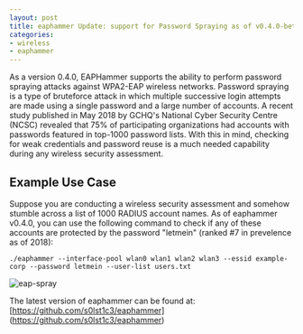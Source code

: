 ```yaml
---
layout: post
title: eaphammer Update: support for Password Spraying as of v0.4.0-beta
categories:
- wireless
- eaphammer
---
```


As a version 0.4.0, EAPHammer supports the ability to perform password spraying attacks against WPA2-EAP wireless networks. Password spraying is a type of bruteforce attack in which multiple successive login attempts are made using a single password and a large number of accounts. A recent study published in May 2018 by GCHQ's National Cyber Security Centre (NCSC) revealed that 75% of participating organizations had accounts with passwords featured in top-1000 password lists. With this in mind, checking for weak credentials and password reuse is a much needed capability during any wireless security assessment.

## Example Use Case
Suppose you are conducting a wireless security assessment and somehow stumble across a list of 1000 RADIUS account names. As of eaphammer v0.4.0, you can use the following command to check if any of these accounts are protected by the password "letmein" (ranked #7 in prevelence as of 2018):

	./eaphammer --interface-pool wlan0 wlan1 wlan2 wlan3 --essid example-corp --password letmein --user-list users.txt

![eap-spray](http://solstice.sh/images/eap-spray/split_panes_full.png)

The latest version of eaphammer can be found at: [https://github.com/s0lst1c3/eaphammer] (https://github.com/s0lst1c3/eaphammer)
